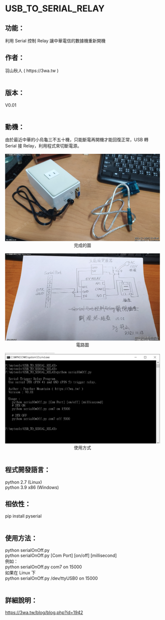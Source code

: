 # USB_TO_SERIAL_RELAY

<h2>功能：</h2>
利用 Serial 控制 Relay 讓中華電信的數據機重新開機
<br>
<h2>作者：</h2>
    羽山秋人 ( https://3wa.tw )
<br>
<br>
<h2>版本：</h2>
    V0.01
<br>
<br>
<h2>動機：</h2>
由於最近中華的小烏龜三不五十機，只能斷電再開機才能回復正常，USB 轉 Serial 接 Relay，利用程式來切斷電源。
<br>
<br>
<img src="screenshot/s1.png">
<center>
    完成的圖
</center>
<br>
<img src="screenshot/s3.png">
<center>
    電路圖
</center>
<br>
<img src="screenshot/s2.png">
<center>
    使用方式
</center>
<br>
<h2>程式開發語言：</h2>
    python 2.7 (Linux)<br>
    python 3.9 x86 (Windows)<br>

<h2>相依性：</h2>
    pip install pyserial
<br>
<br>
<h2>使用方法：</h2>
    python serialOnOff.py<br>
    python serialOnOff.py [Com Port] [on/off] [millisecond]<br>
    例如：<br>
    python serialOnOff.py com7 on 15000<br>    
    如果在 Linux 下<br>
    python serialOnOff.py /dev/ttyUSB0 on 15000<br>
<br>
<h2>詳細說明：</h2>
    <a href="https://3wa.tw/blog/blog.php?id=1942">https://3wa.tw/blog/blog.php?id=1942</a>    
    
